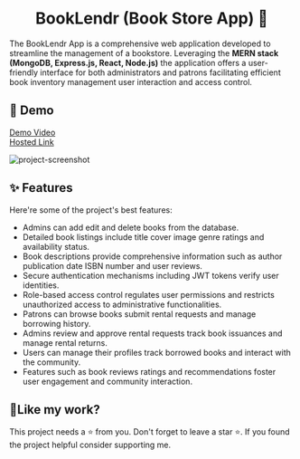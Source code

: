 <h1 align="center" id="title">BookLendr (Book Store App) 📙</h1>

<p id="description">The BookLendr App is a comprehensive web application developed to streamline the management of a bookstore. Leveraging the <strong>MERN stack (MongoDB, Express.js, React, Node.js)</strong> the application offers a user-friendly interface for both administrators and patrons facilitating efficient book inventory management user interaction and access control.</p>

<h2>🚀 Demo</h2>

[Demo Video](https://drive.google.com/file/d/1mF1QEYOjLM8iLOajVfKTZ3zAFUzfQoOq/view?usp=sharing)<br/>
[Hosted Link](https://booklendr.onrender.com)


<img src="https://i.imgur.com/OpwVFj3.jpeg" alt="project-screenshot">

  
  
<h2>✨ Features</h2>

Here're some of the project's best features:

*   Admins can add edit and delete books from the database.
*   Detailed book listings include title cover image genre ratings and availability status.
*   Book descriptions provide comprehensive information such as author publication date ISBN number and user reviews.
*   Secure authentication mechanisms including JWT tokens verify user identities.
*   Role-based access control regulates user permissions and restricts unauthorized access to administrative functionalities.
*   Patrons can browse books submit rental requests and manage borrowing history.
*   Admins review and approve rental requests track book issuances and manage rental returns.
*   Users can manage their profiles track borrowed books and interact with the community.
*   Features such as book reviews ratings and recommendations foster user engagement and community interaction.

<h2>💖Like my work?</h2>

This project needs a ⭐️ from you. Don't forget to leave a star ⭐️. If you found the project helpful consider supporting me.
